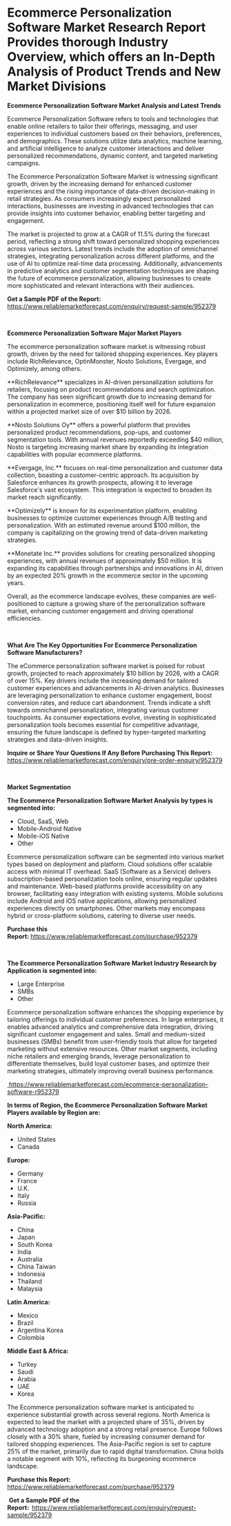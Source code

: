 <p><h1>Ecommerce Personalization Software Market Research Report Provides thorough Industry Overview, which offers an In-Depth Analysis of Product Trends and New Market Divisions</h1></p><p><strong>Ecommerce Personalization Software Market Analysis and Latest Trends</strong></p>
<p><p>Ecommerce Personalization Software refers to tools and technologies that enable online retailers to tailor their offerings, messaging, and user experiences to individual customers based on their behaviors, preferences, and demographics. These solutions utilize data analytics, machine learning, and artificial intelligence to analyze customer interactions and deliver personalized recommendations, dynamic content, and targeted marketing campaigns. </p><p>The Ecommerce Personalization Software Market is witnessing significant growth, driven by the increasing demand for enhanced customer experiences and the rising importance of data-driven decision-making in retail strategies. As consumers increasingly expect personalized interactions, businesses are investing in advanced technologies that can provide insights into customer behavior, enabling better targeting and engagement. </p><p>The market is projected to grow at a CAGR of 11.5% during the forecast period, reflecting a strong shift toward personalized shopping experiences across various sectors. Latest trends include the adoption of omnichannel strategies, integrating personalization across different platforms, and the use of AI to optimize real-time data processing. Additionally, advancements in predictive analytics and customer segmentation techniques are shaping the future of ecommerce personalization, allowing businesses to create more sophisticated and relevant interactions with their audiences.</p></p>
<p><strong>Get a Sample PDF of the Report:&nbsp;</strong> <a href="https://www.reliablemarketforecast.com/enquiry/request-sample/952379?utm_campaign=2516&utm_medium=2&utm_source=Github&utm_content=ia&utm_term=17042025&utm_id=ecommerce-personalization-software">https://www.reliablemarketforecast.com/enquiry/request-sample/952379</a></p>
<p>&nbsp;</p>
<p><strong>Ecommerce Personalization Software Major Market Players</strong></p>
<p><p>The ecommerce personalization software market is witnessing robust growth, driven by the need for tailored shopping experiences. Key players include RichRelevance, OptinMonster, Nosto Solutions, Evergage, and Optimizely, among others.</p><p>**RichRelevance** specializes in AI-driven personalization solutions for retailers, focusing on product recommendations and search optimization. The company has seen significant growth due to increasing demand for personalization in ecommerce, positioning itself well for future expansion within a projected market size of over $10 billion by 2026.</p><p>**Nosto Solutions Oy** offers a powerful platform that provides personalized product recommendations, pop-ups, and customer segmentation tools. With annual revenues reportedly exceeding $40 million, Nosto is targeting increasing market share by expanding its integration capabilities with popular ecommerce platforms.</p><p>**Evergage, Inc.** focuses on real-time personalization and customer data collection, boasting a customer-centric approach. Its acquisition by Salesforce enhances its growth prospects, allowing it to leverage Salesforce's vast ecosystem. This integration is expected to broaden its market reach significantly.</p><p>**Optimizely** is known for its experimentation platform, enabling businesses to optimize customer experiences through A/B testing and personalization. With an estimated revenue around $100 million, the company is capitalizing on the growing trend of data-driven marketing strategies.</p><p>**Monetate Inc.** provides solutions for creating personalized shopping experiences, with annual revenues of approximately $50 million. It is expanding its capabilities through partnerships and innovations in AI, driven by an expected 20% growth in the ecommerce sector in the upcoming years.</p><p>Overall, as the ecommerce landscape evolves, these companies are well-positioned to capture a growing share of the personalization software market, enhancing customer engagement and driving operational efficiencies.</p></p>
<p>&nbsp;</p>
<p><strong>What Are The Key Opportunities For Ecommerce Personalization Software Manufacturers?</strong></p>
<p><p>The eCommerce personalization software market is poised for robust growth, projected to reach approximately $10 billion by 2026, with a CAGR of over 15%. Key drivers include the increasing demand for tailored customer experiences and advancements in AI-driven analytics. Businesses are leveraging personalization to enhance customer engagement, boost conversion rates, and reduce cart abandonment. Trends indicate a shift towards omnichannel personalization, integrating various customer touchpoints. As consumer expectations evolve, investing in sophisticated personalization tools becomes essential for competitive advantage, ensuring the future landscape is defined by hyper-targeted marketing strategies and data-driven insights.</p></p>
<p><strong>Inquire or Share Your Questions If Any Before Purchasing This Report:</strong> <a href="https://www.reliablemarketforecast.com/enquiry/pre-order-enquiry/952379?utm_campaign=2516&utm_medium=2&utm_source=Github&utm_content=ia&utm_term=17042025&utm_id=ecommerce-personalization-software">https://www.reliablemarketforecast.com/enquiry/pre-order-enquiry/952379</a></p>
<p>&nbsp;</p>
<p><strong>Market Segmentation</strong></p>
<p><strong>The Ecommerce Personalization Software Market Analysis by types is segmented into:</strong></p>
<p><ul><li>Cloud, SaaS, Web</li><li>Mobile-Android Native</li><li>Mobile-iOS Native</li><li>Other</li></ul></p>
<p><p>Ecommerce personalization software can be segmented into various market types based on deployment and platform. Cloud solutions offer scalable access with minimal IT overhead. SaaS (Software as a Service) delivers subscription-based personalization tools online, ensuring regular updates and maintenance. Web-based platforms provide accessibility on any browser, facilitating easy integration with existing systems. Mobile solutions include Android and iOS native applications, allowing personalized experiences directly on smartphones. Other markets may encompass hybrid or cross-platform solutions, catering to diverse user needs.</p></p>
<p><strong>Purchase this Report:&nbsp;</strong><a href="https://www.reliablemarketforecast.com/purchase/952379?utm_campaign=2516&utm_medium=2&utm_source=Github&utm_content=ia&utm_term=17042025&utm_id=ecommerce-personalization-software">https://www.reliablemarketforecast.com/purchase/952379</a></p>
<p>&nbsp;</p>
<p><strong>The Ecommerce Personalization Software Market Industry Research by Application is segmented into:</strong></p>
<p><ul><li>Large Enterprise</li><li>SMBs</li><li>Other</li></ul></p>
<p><p>Ecommerce personalization software enhances the shopping experience by tailoring offerings to individual customer preferences. In large enterprises, it enables advanced analytics and comprehensive data integration, driving significant customer engagement and sales. Small and medium-sized businesses (SMBs) benefit from user-friendly tools that allow for targeted marketing without extensive resources. Other market segments, including niche retailers and emerging brands, leverage personalization to differentiate themselves, build loyal customer bases, and optimize their marketing strategies, ultimately improving overall business performance.</p></p>
<p><a href="https://www.reliablemarketforecast.com/ecommerce-personalization-software-r952379?utm_campaign=2516&utm_medium=2&utm_source=Github&utm_content=ia&utm_term=17042025&utm_id=ecommerce-personalization-software">&nbsp;https://www.reliablemarketforecast.com/ecommerce-personalization-software-r952379</a></p>
<p><strong>In terms of Region, the Ecommerce Personalization Software Market Players available by Region are:</strong></p>
<p>
    <p> <strong> North America: </strong>
        <ul>
            <li>United States</li>
            <li>Canada</li>
        </ul>
        </p> 
    <p> <strong> Europe: </strong>
        <ul>
            <li>Germany</li>
            <li>France</li>
            <li>U.K.</li>
            <li>Italy</li>
            <li>Russia</li>
        </ul>
        </p> 
    <p> <strong> Asia-Pacific: </strong>
        <ul>
            <li>China</li>
            <li>Japan</li>
            <li>South Korea</li>
            <li>India</li>
            <li>Australia</li>
            <li>China Taiwan</li>
            <li>Indonesia</li>
            <li>Thailand</li>
            <li>Malaysia</li>
        </ul>
        </p> 
    <p> <strong> Latin America: </strong>
        <ul>
            <li>Mexico</li>
            <li>Brazil</li>
            <li>Argentina Korea</li>
            <li>Colombia</li>
        </ul>
        </p> 
    <p> <strong> Middle East & Africa: </strong>
        <ul>
            <li>Turkey</li>
            <li>Saudi</li>
            <li>Arabia</li>
            <li>UAE</li>
            <li>Korea</li>
        </ul>
    </p>
    </p>
<p><p>The Ecommerce personalization software market is anticipated to experience substantial growth across several regions. North America is expected to lead the market with a projected share of 35%, driven by advanced technology adoption and a strong retail presence. Europe follows closely with a 30% share, fueled by increasing consumer demand for tailored shopping experiences. The Asia-Pacific region is set to capture 25% of the market, primarily due to rapid digital transformation. China holds a notable segment with 10%, reflecting its burgeoning ecommerce landscape.</p></p>
<p><strong>Purchase this Report: </strong><a href="https://www.reliablemarketforecast.com/purchase/952379?utm_campaign=2516&utm_medium=2&utm_source=Github&utm_content=ia&utm_term=17042025&utm_id=ecommerce-personalization-software">https://www.reliablemarketforecast.com/purchase/952379</a></p>
<p>&nbsp;<strong>Get a Sample PDF of the Report:&nbsp;&nbsp;</strong><a href="https://www.reliablemarketforecast.com/enquiry/request-sample/952379?utm_campaign=2516&utm_medium=2&utm_source=Github&utm_content=ia&utm_term=17042025&utm_id=ecommerce-personalization-software">https://www.reliablemarketforecast.com/enquiry/request-sample/952379</a></p>
<p><strong></strong></p>
<p><p></p><p></p><p></p></p>